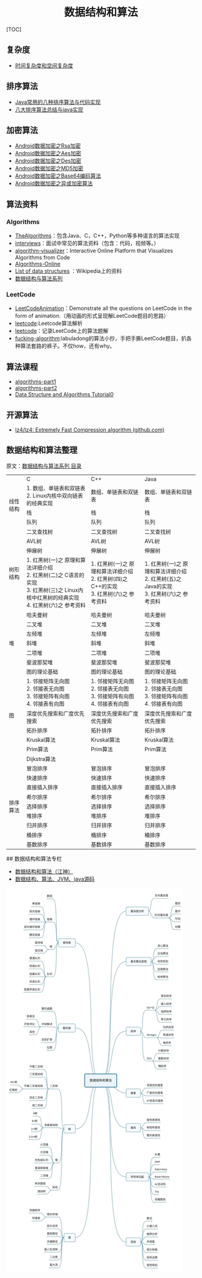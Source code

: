 <h1 align="center">数据结构和算法</h1>

[TOC]


## 复杂度

- [时间复杂度和空间复杂度](https://www.jianshu.com/p/bbcda16b2e90)



## 排序算法

* [Java常用的八种排序算法与代码实现](https://www.cnblogs.com/10158wsj/p/6782124.html)
* [八大排序算法总结与java实现](https://github.com/iTimeTraveler/SortAlgorithms)

## 加密算法

* [Android数据加密之Rsa加密](https://www.cnblogs.com/whoislcj/p/5470095.html)
* [Android数据加密之Aes加密](http://www.cnblogs.com/whoislcj/p/5473030.html)
* [Android数据加密之Des加密](http://www.cnblogs.com/whoislcj/p/5580950.html)
* [Android数据加密之MD5加密](http://www.cnblogs.com/whoislcj/p/5885006.html)
* [Android数据加密之Base64编码算法](http://www.cnblogs.com/whoislcj/p/5887859.html)
* [Android数据加密之异或加密算法](https://www.cnblogs.com/whoislcj/p/5944917.html)

## 算法资料

### Algorithms

* [TheAlgorithms](https://github.com/TheAlgorithms)：包含Java、C，C++，Python等多种语言的算法实现
* [interviews](https://github.com/kdn251/interviews)：面试中常见的算法资料（包含：代码，视频等。）
* [algorithm-visualizer](https://github.com/algorithm-visualizer/algorithm-visualizer)：Interactive Online Platform that Visualizes Algorithms from Code
* [Algorithms-Online](http://jeffe.cs.illinois.edu/teaching/algorithms/#book)
* [List of data structures](https://en.wikipedia.org/wiki/List_of_data_structures) ：Wikipedia上的资料
* [数据结构与算法系列](https://www.cnblogs.com/skywang12345/p/3603935.html)


### LeetCode

* [LeetCodeAnimation](https://github.com/MisterBooo/LeetCodeAnimation)：Demonstrate all the questions on LeetCode in the form of animation.（用动画的形式呈现解LeetCode题目的思路）
* [leetcode](https://github.com/azl397985856/leetcode):Leetcode算法解析
* [leetcode](https://github.com/azl397985856/leetcode)：记录LeetCode上的算法题解
* [fucking-algorithm](https://github.com/labuladong/fucking-algorithm):labuladong的算法小抄，手把手撕LeetCode题目，扒各种算法套路的裤子。不仅how，还有why。


## 算法课程

* [algorithms-part1](https://www.coursera.org/learn/algorithms-part1)
* [algorithms-part2](https://www.coursera.org/learn/algorithms-part2)
* [Data Structure and Algorithms Tutorial0](http://www.tutorialspoint.com/data_structures_algorithms/)

## 开源算法

* [lz4/lz4: Extremely Fast Compression algorithm (github.com)](https://github.com/lz4/lz4)

## 数据结构和算法整理

原文：[数据结构与算法系列 目录](https://www.cnblogs.com/skywang12345/p/3603935.html)

<table>
   <tr>
      <td> </td>
      <td>C</td>
      <td>C++</td>
      <td>Java</td>
   </tr>
   <tr>
      <td rowspan="4">线性结构</td>
   </tr>
   <tr>
      <td>1. 数组、单链表和双链表<br>2. Linux内核中双向链表的经典实现</td>
      <td> 数组、单链表和双链表</td>
      <td> 数组、单链表和双链表</td>
   </tr>
   <tr>
      <td> 栈</td>
      <td> 栈</td>
      <td> 栈</td>
   </tr>
   <tr>
      <td> 队列</td>
      <td> 队列</td>
      <td> 队列</td>
   </tr>
   <tr>
      <td rowspan="5">树形结构</td>
      <td> 二叉查找树</td>
      <td> 二叉查找树</td>
      <td> 二叉查找树</td>
   </tr>
   <tr>
      <td> AVL树</td>
      <td> AVL树</td>
      <td> AVL树</td>
   </tr>
   <tr>
      <td> 伸展树</td>
      <td> 伸展树</td>
      <td> 伸展树</td>
   </tr>
   <tr>
      <td>1. 红黑树(一)之 原理和算法详细介绍<br>2. 红黑树(二)之 C语言的实现<br>3. 红黑树(三)之 Linux内核中红黑树的经典实现<br>4. 红黑树(六)之 参考资料</td>
      <td>1. 红黑树(一)之 原理和算法详细介绍<br>2. 红黑树(四)之 C++的实现<br>3. 红黑树(六)之 参考资料</td>
      <td>1. 红黑树(一)之 原理和算法详细介绍<br>2. 红黑树(五)之 Java的实现<br>3. 红黑树(六)之 参考资料</td>
   </tr>
   <tr>
      <td> 哈夫曼树</td>
      <td>哈夫曼树 </td>
      <td> 哈夫曼树</td>
   </tr>
   <tr>
     <td rowspan="5">堆</td>
      <td> 二叉堆</td>
      <td> 二叉堆</td>
      <td> 二叉堆</td>
   </tr>
   <tr>
      <td> 左倾堆</td>
      <td> 左倾堆</td>
      <td> 左倾堆</td>
   </tr>
   <tr>
      <td> 斜堆</td>
      <td> 斜堆</td>
      <td> 斜堆</td>
   </tr>
   <tr>
      <td> 二项堆</td>
      <td> 二项堆</td>
      <td> 二项堆</td>
   </tr>
   <tr>
      <td> 斐波那契堆</td>
      <td> 斐波那契堆</td>
      <td> 斐波那契堆</td>
   </tr>
   <tr>
      <td rowspan="7">图</td>
      <td>图的理论基础 </td>
      <td>图的理论基础 </td>
      <td>图的理论基础 </td>
   </tr>
   <tr>
      <td>1. 邻接矩阵无向图<br>2. 邻接表无向图<br>3. 邻接矩阵有向图<br>4. 邻接表有向图</td>
      <td>1. 邻接矩阵无向图<br>2. 邻接表无向图<br>3. 邻接矩阵有向图<br>4. 邻接表有向图</td>
      <td>1. 邻接矩阵无向图<br>2. 邻接表无向图<br>3. 邻接矩阵有向图<br>4. 邻接表有向图</td>
   </tr>
   <tr>
      <td>深度优先搜索和广度优先搜索</td>
      <td>深度优先搜索和广度优先搜索</td>
      <td>深度优先搜索和广度优先搜索</td>
   </tr>
   <tr>
      <td>拓扑排序</td>
      <td>拓扑排序</td>
      <td>拓扑排序</td>
   </tr>
   <tr>
      <td>Kruskal算法</td>
      <td>Kruskal算法</td>
      <td>Kruskal算法</td>
   </tr>
   <tr>
      <td>Prim算法</td>
      <td>Prim算法</td>
      <td>Prim算法</td>
   </tr>
   <tr>
      <td>Dijkstra算法</td>
      <td> </td>
      <td> </td>
   </tr>
   <tr>
      <td rowspan="9">排序算法</td>
      <td> 冒泡排序</td>
      <td> 冒泡排序</td>
      <td> 冒泡排序</td>
   </tr>
   <tr>
      <td> 快速排序</td>
      <td> 快速排序</td>
      <td> 快速排序</td>
   </tr>
   <tr>
      <td> 直接插入排序</td>
      <td> 直接插入排序</td>
      <td> 直接插入排序</td>
   </tr>
   <tr>
      <td> 希尔排序</td>
      <td> 希尔排序</td>
      <td> 希尔排序</td>
   </tr>
   <tr>
      <td> 选择排序</td>
      <td> 选择排序</td>
      <td> 选择排序</td>
   </tr>
   <tr>
      <td> 堆排序</td>
      <td> 堆排序</td>
      <td> 堆排序</td>
   </tr>
   <tr>
      <td> 归并排序</td>
      <td> 归并排序</td>
      <td> 归并排序</td>
   </tr>
   <tr>
      <td> 桶排序</td>
      <td> 桶排序</td>
      <td> 桶排序</td>
   </tr>
   <tr>
      <td> 基数排序</td>
      <td> 基数排序</td>
      <td> 基数排序</td>
   </tr>
</table>
## 数据结构和算法专栏

* [数据结构和算法（江神）](https://zhuanlan.zhihu.com/c_1197817616885035008)
* [数据结构、算法、JVM、java源码](https://www.cnblogs.com/ysocean/)



![](media/Algorithm.jpg)

